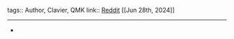 tags:: Author, Clavier, QMK
link:: [Reddit](https://www.reddit.com/user/Maka8295/) 
[[Jun 28th, 2024]]
***

-